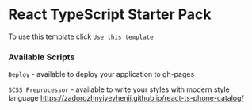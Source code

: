 # React TypeScript Starter Pack

To use this template click `Use this template`

### Available Scripts

`Deploy` - available to deploy your application to gh-pages

`SCSS Preprocessor` - available to write your styles with modern style language
https://zadorozhnyiyevhenii.github.io/react-ts-phone-catalog/
